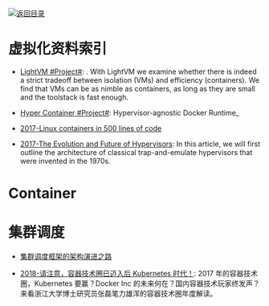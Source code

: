 [![返回目录](https://parg.co/UGo)](https://parg.co/b4z) 
 
 
# 虚拟化资料索引

- [LightVM #Project#](http://cnp.neclab.eu/projects/lightvm/): . With LightVM we examine whether there is indeed a strict tradeoff between isolation (VMs) and efficiency (containers). We find that VMs can be as nimble as containers, as long as they are small and the toolstack is fast enough.

- [Hyper Container #Project#](https://hypercontainer.io/): Hypervisor-agnostic Docker Runtime_

- [2017-Linux containers in 500 lines of code](https://blog.lizzie.io/linux-containers-in-500-loc.html)


- [2017-The Evolution and Future of Hypervisors](https://parg.co/UV7): In this article, we will first outline the architecture of classical trap-and-emulate hypervisors that were invented in the 1970s.


# Container

# 集群调度

- [集群调度框架的架构演进之路](http://dockone.io/article/1113)

- [2018-请注意，容器技术圈已迈入后 Kubernetes 时代！](https://mp.weixin.qq.com/s/0gwRcMdORZcor5rP4Fr7Jw): 2017 年的容器技术圈，Kubernetes 要赢？Docker Inc 的未来何在？国内容器技术玩家终发声？来看浙江大学博士研究员张磊笔力雄浑的容器技术圈年度解读。
